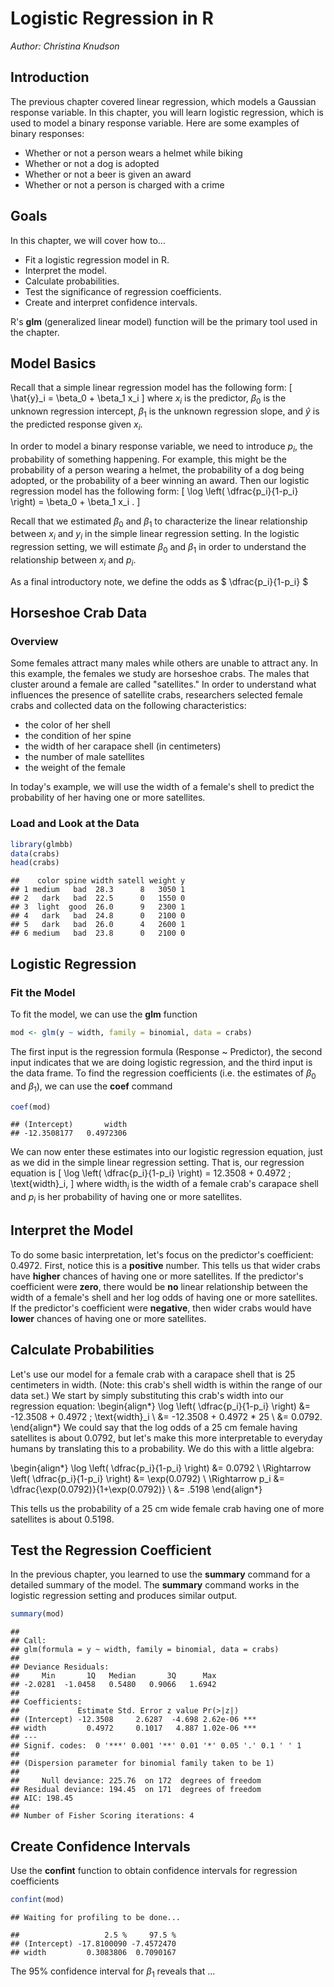 # Logistic Regression in R

*Author: Christina Knudson*

## Introduction

The previous chapter covered linear regression, which models a Gaussian response variable. In this chapter, you will learn logistic regression, which is used to model a binary response variable. Here are some examples of binary responses:

* Whether or not a person wears a helmet while biking
* Whether or not a dog is adopted
* Whether or not a beer is given an award
* Whether or not a person is charged with a crime


## Goals

In this chapter, we will cover how to...

* Fit a logistic regression model in R.
* Interpret the model.
* Calculate probabilities.
* Test the significance of regression coefficients.
* Create and interpret confidence intervals.

R's **glm** (generalized linear model) function will be the primary tool used in the chapter.


## Model Basics

Recall that  a simple linear regression model has the following form:
\[
\hat{y}_i = \beta_0 + \beta_1 x_i 
\]
where  $x_i$ is  the predictor, $\beta_0$ is the unknown regression intercept,  $\beta_1$ is the unknown regression slope, and $\hat{y}$ is the predicted response given $x_i$. 

In order to model a binary response variable, we need to introduce $p_i$, the probability of something happening. For example, this might be the probability of a person wearing a helmet, the probability of a dog being adopted, or the probability of a beer winning an award. Then our logistic regression model has the following form:
\[
\log \left( \dfrac{p_i}{1-p_i} \right) = \beta_0 + \beta_1 x_i .
\]

Recall that we estimated $\beta_0$ and $\beta_1$ to characterize the linear relationship between $x_i$ and $y_i$ in the simple linear regression setting. In the logistic regression setting, we will  estimate $\beta_0$ and $\beta_1$ in order to understand the relationship between $x_i$ and $p_i$.

As a final introductory note, we define the odds as $ \dfrac{p_i}{1-p_i} $

## Horseshoe Crab Data 

### Overview

Some females attract many males while others are unable to attract any. In this example, the females we study are horseshoe crabs. The males that cluster around a female are called "satellites." In order to understand what influences the presence of satellite crabs, researchers selected female crabs and collected data on the following characteristics:

* the color of her shell
* the condition of her spine
* the width of her carapace shell (in centimeters)
* the number of male satellites
* the weight of the female

In today's example, we will use the width of a female's shell to predict the probability of her having one or more satellites.


### Load and Look at the Data


```r
library(glmbb)
data(crabs)
head(crabs)
```

```
##    color spine width satell weight y
## 1 medium   bad  28.3      8   3050 1
## 2   dark   bad  22.5      0   1550 0
## 3  light  good  26.0      9   2300 1
## 4   dark   bad  24.8      0   2100 0
## 5   dark   bad  26.0      4   2600 1
## 6 medium   bad  23.8      0   2100 0
```



## Logistic Regression

### Fit the Model

To fit the model, we can use the **glm** function

```r
mod <- glm(y ~ width, family = binomial, data = crabs)
```
The first input is the regression formula (Response ~ Predictor),  the second input indicates that we are doing logistic regression, and the third input is the data frame. To find the regression coefficients (i.e. the estimates of $\beta_0$ and $\beta_1$), we can use the **coef** command

```r
coef(mod)
```

```
## (Intercept)       width 
## -12.3508177   0.4972306
```

We can now enter these estimates into our logistic regression equation, just as we did in the simple linear regression setting. That is, our regression equation is 
\[
\log \left( \dfrac{p_i}{1-p_i} \right) = 12.3508 + 0.4972 \; \text{width}_i, 
\]
where $\text{width}_i$ is the width of a female crab's carapace shell and  $p_i$ is her probability of having one or more satellites.


## Interpret the Model ##

To do some basic interpretation, let's focus on the predictor's coefficient: 0.4972. First, notice this is a **positive** number. This tells us that wider crabs have **higher** chances of having one or more satellites. If the predictor's coefficient were **zero**, there would be **no** linear relationship between the width of a female's shell and her log odds of having one or more satellites. If the predictor's coefficient were **negative**, then wider crabs would have **lower** chances of having one or more satellites.

## Calculate Probabilities ##

Let's use our model for a female crab with a carapace shell that is 25 centimeters in width. (Note: this crab's shell width is within the range of our data set.) We start by simply substituting  this crab's width into our regression equation:
\begin{align*}
\log \left( \dfrac{p_i}{1-p_i} \right) &= -12.3508 + 0.4972 \; \text{width}_i \\
 &= -12.3508 + 0.4972 * 25 \\
 &= 0.0792.
\end{align*}
We could say that the log odds of a 25 cm female having satellites is about 0.0792, but let's make this more interpretable to everyday humans by translating this to a probability. We do this with a little algebra:

\begin{align*}
\log \left( \dfrac{p_i}{1-p_i} \right) &= 0.0792 \\
\Rightarrow \left( \dfrac{p_i}{1-p_i} \right) &= \exp(0.0792) \\
\Rightarrow p_i &= \dfrac{\exp(0.0792)}{1+\exp(0.0792)} \\
&= .5198
\end{align*}

This tells us the probability of a 25 cm wide female crab having one of more satellites is about 0.5198.


## Test the Regression Coefficient ##

In the previous chapter, you learned to use the **summary** command for a detailed summary of the model. The **summary** command works  in the logistic regression setting and produces similar output. 

```r
summary(mod)
```

```
## 
## Call:
## glm(formula = y ~ width, family = binomial, data = crabs)
## 
## Deviance Residuals: 
##     Min       1Q   Median       3Q      Max  
## -2.0281  -1.0458   0.5480   0.9066   1.6942  
## 
## Coefficients:
##             Estimate Std. Error z value Pr(>|z|)    
## (Intercept) -12.3508     2.6287  -4.698 2.62e-06 ***
## width         0.4972     0.1017   4.887 1.02e-06 ***
## ---
## Signif. codes:  0 '***' 0.001 '**' 0.01 '*' 0.05 '.' 0.1 ' ' 1
## 
## (Dispersion parameter for binomial family taken to be 1)
## 
##     Null deviance: 225.76  on 172  degrees of freedom
## Residual deviance: 194.45  on 171  degrees of freedom
## AIC: 198.45
## 
## Number of Fisher Scoring iterations: 4
```

## Create Confidence Intervals

Use the **confint** function to obtain confidence intervals for regression coefficients

```r
confint(mod)
```

```
## Waiting for profiling to be done...
```

```
##                   2.5 %     97.5 %
## (Intercept) -17.8100090 -7.4572470
## width         0.3083806  0.7090167
```
The 95% confidence interval for $\beta_1$ reveals that ...
